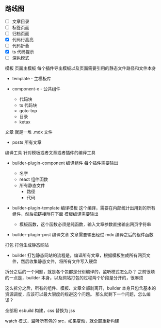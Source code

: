 ## 路线图
- [ ] 文章目录
- [ ] 标签页面
- [ ] 归档页面
- [x] 代码行高亮
- [ ] 代码折叠
- [x] ts 代码提示
- [ ] 深色模式

模板
  页面主模板
  每个插件导出模板以及页面需要引用的静态文件路径和文件本身

  - template - 主模板库

  - component-x - 公共组件
    - 代码块
    - ts 代码块
    - goto-top
    - 目录
    - ketax

文章
  就是一堆 .mdx 文件
  - posts 所有文章

编译工具
  针对模板或者文章或者插件的编译工具
  - builder-plugin-component 编译组件
    每个插件需要输出
    - 名字
    - react 组件函数
    - 所有静态文件
      - 路径
      - 代码

  - builder-plugin-template 编译模板
    这个编译，需要在内部统计出用到的所有组件，然后把链接附在下面
    模板编译需要输出
    - 模板函数，这个函数必须是纯函数，输入文章参数直接输出网页字符串

  - builder-plugin-post 编译文章
    文章需要输出经过 mdx 编译之后的组件函数

打包
  打包生成静态网站
  - builder
    打包静态网站的流程是，编译所有文章，根据模板生成所有网页文件，然后收集静态文件，将所有文件写入硬盘

拆分之后的一个问题，就是各个包都是分别编译的，监听模式怎么办？
之前很烦的一点是，builder 本身，以及网站打包的过程两个阶段是分开的，很麻烦

这么拆分之后，所有的组件、模板、文章全部剥离开，builder 本身只包含基本的资源调度，应该可以最大限度的规避这个问题。
那么就剩下一个问题，怎么编译？

全部用 esbuild 构建，css 替换为 jss

watch 模式，监听所有包的 src，如果变动，就全部重新构建
